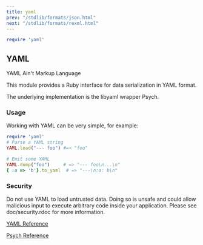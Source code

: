```yaml
---
title: yaml
prev: "/stdlib/formats/json.html"
next: "/stdlib/formats/rexml.html"
---
```



```ruby
require 'yaml'
```

## YAML[](#yaml)

YAML Ain't Markup Language

This module provides a Ruby interface for data serialization in YAML
format.

The underlying implementation is the libyaml wrapper Psych.

### Usage[](#usage)

Working with YAML can be very simple, for example:


```ruby
require 'yaml'
# Parse a YAML string
YAML.load("--- foo") #=> "foo"

# Emit some YAML
YAML.dump("foo")     # => "--- foo\n...\n"
{ :a => 'b'}.to_yaml  # => "---\n:a: b\n"
```

### Security[](#security)

Do not use YAML to load untrusted data. Doing so is unsafe and could
allow malicious input to execute arbitrary code inside your application.
Please see doc/security.rdoc for more information.

<a href='https://ruby-doc.org/stdlib-2.5.0/libdoc/yaml/rdoc/YAML.html'
class='ruby-doc remote' target='_blank'>YAML Reference</a>



<a href='https://ruby-doc.org/stdlib-2.5.0/libdoc/psych/rdoc/Psych.html'
class='ruby-doc remote' target='_blank'>Psych Reference</a>

